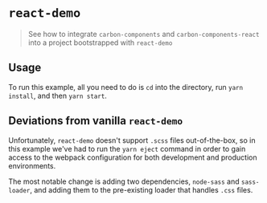 # `react-demo`

> See how to integrate `carbon-components` and `carbon-components-react` into a project
> bootstrapped with `react-demo`

## Usage

To run this example, all you need to do is `cd` into the directory, run `yarn install`, and then `yarn start`.

## Deviations from vanilla `react-demo`

Unfortunately, `react-demo` doesn't support `.scss` files out-of-the-box, so in this example we've had to run the `yarn eject` command in order to gain access to the webpack configuration for both development and production environments.

The most notable change is adding two dependencies, `node-sass` and `sass-loader`, and adding them to the pre-existing loader that handles `.css` files.
